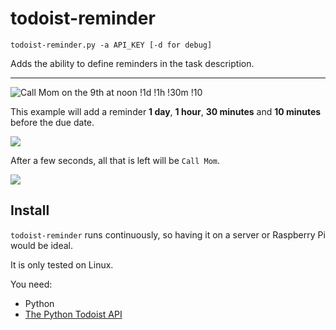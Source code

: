 # todoist-reminder

`todoist-reminder.py -a API_KEY [-d for debug]`

Adds the ability to define reminders in the task description.

--------

![Call Mom on the 9th at noon !1d !1h !30m !10](https://i.imgur.com/tAWkmTh.png)

This example will add a reminder **1 day**, **1 hour**, **30 minutes** and **10 minutes** before the due date.

![](https://i.imgur.com/mI1eUPi.png)

After a few seconds, all that is left will be `Call Mom`.

![](https://i.imgur.com/YhdLFE9.png)

## Install

`todoist-reminder` runs continuously, so having it on a server or Raspberry Pi would be ideal.

It is only tested on Linux. 

You need:

- Python
- [The Python Todoist API](https://developer.todoist.com/#client-libraries)
